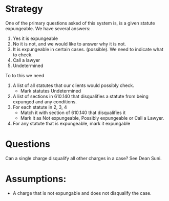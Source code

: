 # Strategy

One of the primary questions asked of this system is, is a given statute expungeable.  We have several answers:

1. Yes it is expungeable
2. No it is not, and we would like to answer why it is not.
3. It is expungeable in certain cases. (possible).  We need to indicate what to check.
4. Call a lawyer
5. Undetermined

To to this we need
1. A list of all statutes that our clients would possibly check.
   * Mark statutes Undetermined
3. A list of sections in 610.140 that disqualifies a statute from being expunged and any conditions.
4. For each statute in 2, 3, 4
   * Match it with section of 610.140 that disqualifies it
   * Mark it as Not expungeable, Possibly expungeable or Call a Lawyer.
5. For any statute that is expungeable, mark it expungable

# Questions

Can a single charge disqualify all other charges in a case?  See Dean Suni.

# Assumptions:

* A charge that is not expungable and does not disqualify the case.
